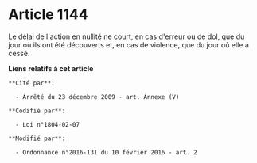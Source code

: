# Article 1144

Le délai de l'action en nullité ne court, en cas d'erreur ou de dol, que du jour où ils ont été découverts et, en cas de
violence, que du jour où elle a cessé.

**Liens relatifs à cet article**

	**Cité par**:

	  - Arrêté du 23 décembre 2009 - art. Annexe (V)

	**Codifié par**:

	  - Loi n°1804-02-07

	**Modifié par**:

	  - Ordonnance n°2016-131 du 10 février 2016 - art. 2
